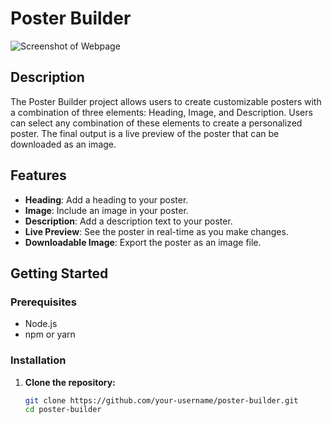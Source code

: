 # Poster Builder
![Screenshot of Webpage](https://i.postimg.cc/HL0pv3sY/screencapture-127-0-0-1-5500-index-html-2024-08-22-15-03-19.png)

## Description

The Poster Builder project allows users to create customizable posters with a combination of three elements: Heading, Image, and Description. Users can select any combination of these elements to create a personalized poster. The final output is a live preview of the poster that can be downloaded as an image.

## Features

- **Heading**: Add a heading to your poster.
- **Image**: Include an image in your poster.
- **Description**: Add a description text to your poster.
- **Live Preview**: See the poster in real-time as you make changes.
- **Downloadable Image**: Export the poster as an image file.

## Getting Started

### Prerequisites

- Node.js
- npm or yarn

### Installation

1. **Clone the repository:**
   ```bash
   git clone https://github.com/your-username/poster-builder.git
   cd poster-builder
